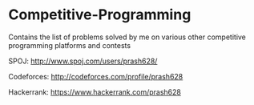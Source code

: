 # Competitive-Programming
Contains the list of problems solved by me on various other competitive programming platforms and contests

SPOJ:
http://www.spoj.com/users/prash628/

Codeforces:
http://codeforces.com/profile/prash628

Hackerrank:
https://www.hackerrank.com/prash628

